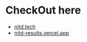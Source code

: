 # CheckOut here
- [nitd.tech](https://nitd.tech/)
- [nitd-results.vercel.app](https://nitd-results.vercel.app)
